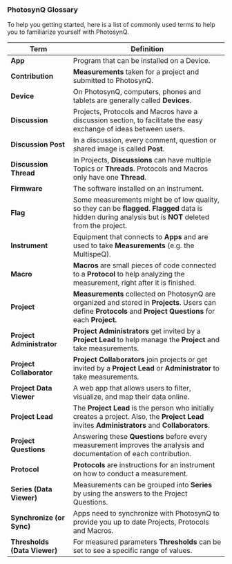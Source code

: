 ### PhotosynQ Glossary

To help you getting started, here is a list of commonly used terms to help you to familiarize yourself with PhotosynQ.

| Term | Definition |
|------|------------|
| **App** | Program that can be installed on a Device. |
| **Contribution** | **Measurements** taken for a project and submitted to PhotosynQ. |
| **Device** | On PhotosynQ, computers, phones and tablets are generally called **Devices**. |
| **Discussion** | Projects, Protocols and Macros have a discussion section, to facilitate the easy exchange of ideas between users. |
| **Discussion Post** | In a discussion, every comment, question or shared image is called **Post**. |
| **Discussion Thread** | In Projects, **Discussions** can have multiple Topics or **Threads**. Protocols and Macros only have one **Thread**. |
| **Firmware** | The software installed on an instrument. |
| **Flag** | Some measurements might be of low quality, so they can be **flagged**. **Flagged** data is hidden during analysis but is **NOT** deleted from the project. |
| **Instrument** | Equipment that connects to **Apps** and are used to take **Measurements** (e.g. the MultispeQ). |
| **Macro** | **Macros** are small pieces of code connected to a **Protocol** to help analyzing the measurement, right after it is finished. |
| **Project** | **Measurements** collected on PhotosynQ are organized and stored in **Projects**. Users can define **Protocols** and **Project Questions** for each **Project.**  |
| **Project Administrator** | **Project Administrators** get invited by a **Project Lead** to help manage the **Project** and take measurements. |
| **Project Collaborator** | **Project Collaborators** join projects or get invited by a **Project Lead** or **Administrator** to take measurements. |
| **Project Data Viewer** | A web app that allows users to filter, visualize, and map their data online.  |
| **Project Lead** | The **Project Lead** is the person who initially creates a project. Also, the **Project Lead** invites **Administrators** and **Collaborators**. |
| **Project Questions** | Answering these **Questions** before every measurement improves the analysis and documentation of each contribution. |
| **Protocol** | **Protocols** are instructions for an instrument on how to conduct a measurement. |
| **Series (Data Viewer)** | Measurements can be grouped into **Series** by using the answers to the Project Questions. |
| **Synchronize (or Sync)** | Apps need to synchronize with PhotosynQ to provide you up to date Projects, Protocols and Macros. |
| **Thresholds (Data Viewer)** | For measured parameters **Thresholds** can be set to see a specific range of values. |
